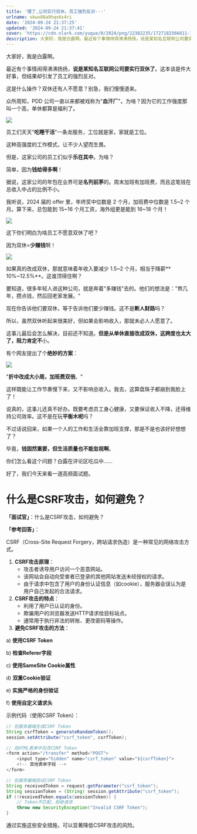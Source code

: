 ```yaml
---
title: '懵了,公司实行双休，员工强烈反对···'
urlname: okwx88a9hqx6s4ri
date: '2024-09-24 21:37:25'
updated: '2024-09-24 21:37:41'
cover: 'https://cdn.nlark.com/yuque/0/2024/png/22382235/1727182566811-1db1a5a4-caad-44a6-af01-3613784de2f8.png'
description: 大家好，我是白露啊。最近有个事情闹得沸沸扬扬，说是某知名互联网公司要实行双休了。这本该是件大好事，但结果却引发了员工的强烈反对。这是什么操作？双休还有人不愿意？别急，我们慢慢道来。众所周知，PDD 公司一直以来都被戏称为"血汗厂"。为啥？因为它的工作强度那叫一个高，单休都算是福利了。员工们天天...
---
```

 大家好，我是白露啊。



最近有个事情闹得沸沸扬扬，**说是某知名互联网公司要实行双休了**。这本该是件大好事，但结果却引发了员工的强烈反对。



这是什么操作？双休还有人不愿意？别急，我们慢慢道来。



众所周知，PDD 公司一直以来都被戏称为"**血汗厂**"。为啥？因为它的工作强度那叫一个高，单休都算是福利了。

![](https://oss1.aistar.cool/elog-offer-now/d1d903a609c5178527284e62a1f24c3e.png)

员工们天天"**吃睡干活**"一条龙服务，工位就是家，家就是工位。



这种高强度的工作模式，让不少人望而生畏。



但是，这家公司的员工们似乎**乐在其中**。为啥？



简单，因为**钱给得多啊**！



据说，这家公司的年包在业界可是**名列前茅**的。周末加班有加班费，而且这笔钱在总收入中占的比例不小。



我听说，2024 届的 offer 里，年终奖中位数是 2 个月，加班费中位数是 1.5~2 个月。算下来，总包能到 15~16 个月工资，海外组更是能到 16~18 个月！

![](https://oss1.aistar.cool/elog-offer-now/18b4a3a66ce5f21b3b77bbdc0a0e7615.png)

这下你们明白为啥员工不愿意双休了吧？



因为双休=**少赚钱**啊！

![](https://oss1.aistar.cool/elog-offer-now/81dc5d16f91192a2e3680509ff5f7df1.png)

如果真的改成双休，那就意味着年收入要减少 1.5~2 个月，相当于降薪** 10%~12.5%**。这谁顶得住啊？



要知道，很多年轻人进这种公司，就是奔着"多赚钱"去的。他们的想法是："熬几年，攒点钱，然后回老家发展。"



现在你告诉他们要双休，等于告诉他们要少赚钱。这不是**断人财路**吗？



所以，虽然双休听起来很美好，但如果会影响收入，那就未必人人愿意了。



这事儿最后会怎么解决，目前还不知道。**但是从单休直接改成双休，这跨度也太大了，阻力肯定不**小。



有个网友提出了个**绝妙的方案**：

![](https://oss1.aistar.cool/elog-offer-now/b5101f7cd40c0c6537f40c33004b41b1.png)

"**折中改成大小周，加班费双倍**。"



这样既能让工作节奏慢下来，又不影响总收入。我去，这算盘珠子都崩到我脸上了！



说真的，这事儿还真不好办。既要考虑员工身心健康，又要保证收入不降，还得维持公司效率。这不是在玩**平衡木呢**吗？



不过话说回来，如果一个人的工作和生活全靠加班支撑，那是不是也该好好想想了？



毕竟，**钱固然重要，但生活质量也不能忽视啊**。



你们怎么看这个问题？白露在评论区吃瓜中……



好了，我们今天来看一道高频面试题。

# 什么是CSRF攻击，如何避免？
**「面试官」**：什么是CSRF攻击，如何避免？



**「参考回答」**：

CSRF（Cross-Site Request Forgery，跨站请求伪造）是一种常见的网络攻击方式。



1. **CSRF攻击原理**：
    - 攻击者诱导用户访问一个恶意网站。
    - 该网站会自动向受害者已登录的其他网站发送未经授权的请求。
    - 由于请求中包含了用户的身份认证信息（如cookie），服务器会误认为是用户自己发起的合法请求。
2. **CSRF攻击的特点**：
    - 利用了用户已认证的身份。
    - 欺骗用户的浏览器发送HTTP请求给目标站点。
    - 通常用于执行非法的转账、更改密码等操作。
3. **避免CSRF攻击的方法**：

a) **使用CSRF Token**



b) **检查Referer字段**



c) **使用SameSite Cookie属性**



d) **双重Cookie验证**



e) **实施严格的身份验证**



f) **使用自定义请求头**

示例代码（使用CSRF Token）：

```java
// 在服务器端生成CSRF Token
String csrfToken = generateRandomToken();
session.setAttribute("csrf_token", csrfToken);

// 在HTML表单中包含CSRF Token
<form action="/transfer" method="POST">
    <input type="hidden" name="csrf_token" value="${csrfToken}">
    <!-- 其他表单字段 -->
</form>

// 在服务器端验证CSRF Token
String receivedToken = request.getParameter("csrf_token");
String sessionToken = (String) session.getAttribute("csrf_token");
if (!receivedToken.equals(sessionToken)) {
    // Token不匹配，拒绝请求
    throw new SecurityException("Invalid CSRF Token");
}
```

通过实施这些安全措施，可以显著降低CSRF攻击的风险。

